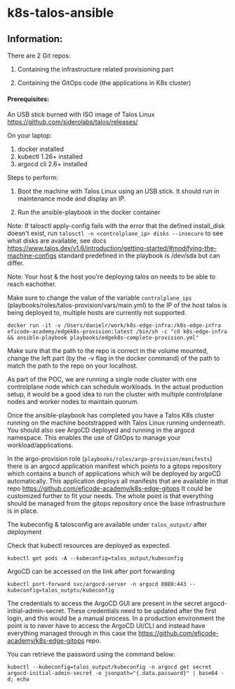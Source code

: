 # k8s-talos-ansible

## Information:
There are 2 Git repos:
1. Containing the infrastructure related provisioning part

2. Containing the GitOps code (the applications in K8s cluster) 

#### Prerequisites:
An USB stick burned with ISO image of Talos Linux https://github.com/siderolabs/talos/releases/

On your laptop:
1. docker installed
2. kubectl 1.26+ installed
3. argocd cli 2.6+ installed

Steps to perform:

1. Boot the machine with Talos Linux using an USB stick. It should run in maintenance mode and display an IP.

2. Run the ansible-playbook in the docker container

Note: If talosctl apply-config fails with the error that the defined install_disk doesn't exist, run ```talosctl -n <controlplane_ip> disks --insecure``` to see what disks are available, see docs https://www.talos.dev/v1.6/introduction/getting-started/#modifying-the-machine-configs standard predefined in the playbook is /dev/sda but can differ.

Note: Your host & the host you're deploying talos on needs to be able to reach eachother. 

Make sure to change the value of the variable ```controlplane_ips``` (playbooks/roles/talos-provision/vars/main.yml) to the IP of the host talos is being deployed to, multiple hosts are currently not supported.

```docker run -it -v /Users/danielr/work/k8s-edge-infra:/k8s-edge-infra eficode-academy/edgek8s-provision:latest /bin/sh -c "cd k8s-edge-infra && ansible-playbook playbooks/edgek8s-complete-provision.yml"```

Make sure that the path to the repo is correct in the volume mounted, change the left part (by the -v flag in the docker command) of the path to match the path to the repo on your localhost.

As part of the POC, we are running a single node cluster with one controlplane node which can schedule workloads. In the actual production setup, it would be a good idea to run the cluster with multiple controlplane nodes and worker nodes to maintain quorum.

Once the ansible-playbook has completed you have a Talos K8s cluster running on the machine bootstrapped with Talos Linux running underneath. You should also see ArgoCD deployed and running in the argocd namespace. This enables the use of GitOps to manage your workload/applications.

In the argo-provision role (```playbooks/roles/argo-provision/manifests```) there is an argocd application manifest which points to a gitops repository which contains a bunch of applications which will be deployed by argoCD automatically. This application deploys all manifests that are available in that repo https://github.com/eficode-academy/k8s-edge-gitops It could be customized further to fit your needs. The whole point is that everything should be managed from the gitops repository once the base infrastructure is in place.

The kubeconfig & talosconfig are available under ```talos_output/``` after deployment

Check that kubectl resources are deployed as expected.

```kubectl get pods -A --kubeconfig=talos_output/kubeconfig```

ArgoCD can be accessed on the link after port forwarding 

```kubectl port-forward svc/argocd-server -n argocd 8080:443 --kubeconfig=talos_outptu/kubeconfig``` 

The credentials to access the ArgoCD GUI are present in the secret argocd-initial-admin-secret. These credentials need to be updated after the first login, and this would be a manual process. In a production environment the point is to never have to access the ArgoCD UI/CLI and instead have everything managed through in this case the https://github.com/eficode-academy/k8s-edge-gitops repo.

You can retrieve the password using the command below:

```kubectl --kubeconfig=talos_output/kubeconfig -n argocd get secret argocd-initial-admin-secret -o jsonpath="{.data.password}" | base64 -d; echo```